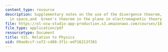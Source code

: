 ```yaml
---
content_type: resource
description: Supplementary notes on the use of the divergence theorem, Stokes' theorem
  in space,and  Green's theorem in the plane in electromagnetic theory.
file: https://ol-ocw-studio-app-production.s3.amazonaws.com/courses/18-02-multivariable-calculus-fall-2007/09ae8ccfce72c4883f1cedf16213f381_relation_to_phy.pdf
file_type: application/pdf
resourcetype: Document
title: V15. Relation to Physics
uid: 09ae8ccf-ce72-c488-3f1c-edf16213f381
---
```

